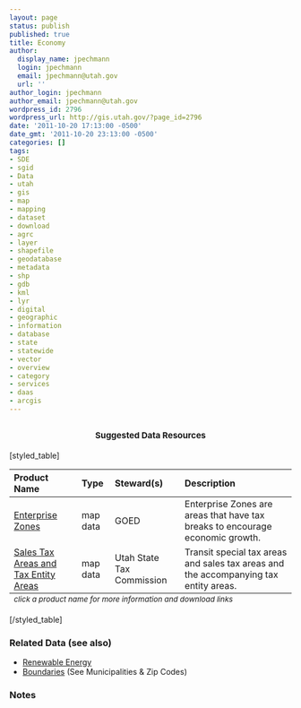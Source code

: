 ```yaml
---
layout: page
status: publish
published: true
title: Economy
author:
  display_name: jpechmann
  login: jpechmann
  email: jpechmann@utah.gov
  url: ''
author_login: jpechmann
author_email: jpechmann@utah.gov
wordpress_id: 2796
wordpress_url: http://gis.utah.gov/?page_id=2796
date: '2011-10-20 17:13:00 -0500'
date_gmt: '2011-10-20 23:13:00 -0500'
categories: []
tags:
- SDE
- sgid
- Data
- utah
- gis
- map
- mapping
- dataset
- download
- agrc
- layer
- shapefile
- geodatabase
- metadata
- shp
- gdb
- kml
- lyr
- digital
- geographic
- information
- database
- state
- statewide
- vector
- overview
- category
- services
- daas
- arcgis
---
```

<h2 style="text-align: center;"><span class="Apple-style-span" style="font-size: 15px;">Suggested Data Resources</span></h2>
<p>[styled_table]</p>
<table>
<thead>
<tr>
<th style="text-align: left;" scope="col">Product Name</th>
<th style="text-align: left;" scope="col">Type</th>
<th style="text-align: left;" scope="col">Steward(s)</th>
<th style="text-align: left;" scope="col">Description</th>
</tr>
</thead>
<tfoot>
<tr>
<td colspan="5"><sub><em>click a product name for more information and download links</em></sub></td>
</tr>
</tfoot>
<tbody>
<tr>
<td style="text-align: left;"><a href="/data/economy/enterprise-zones">Enterprise Zones</td>
<td style="text-align: left;">map data</td>
<td style="text-align: left;">GOED</td>
<td style="text-align: left;">Enterprise Zones are areas that have tax breaks to encourage economic growth.</td>
</tr>
<tr>
<tr>
<td style="text-align: left;"><a href="/data/economy/3516-2">Sales Tax Areas and Tax Entity Areas</td>
<td style="text-align: left;">map data</td>
<td style="text-align: left;">Utah State Tax Commission</td>
<td style="text-align: left;">Transit special tax areas and sales tax areas and the accompanying tax entity areas.</td>
</tr>
<tr>
</tbody>
</table>
<p>[/styled_table]</p>
<h3>Related Data (see also)</h3>
<ul>
<li><a href="/data/energy/renewable-energy/">Renewable Energy</a></li>
<li><a href="/data/boundaries/">Boundaries</a> (See Municipalities & Zip Codes)</li>
</ul>
<h3>Notes</h3>
